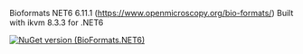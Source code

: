 Bioformats NET6 6.11.1 (https://www.openmicroscopy.org/bio-formats/) Built with ikvm 8.3.3 for .NET6

[![NuGet version (BioFormats.NET6)](https://img.shields.io/nuget/v/BioFormats.NET6.svg?style=flat-square)](https://www.nuget.org/packages/BioFormats.NET6/6.11.1)
